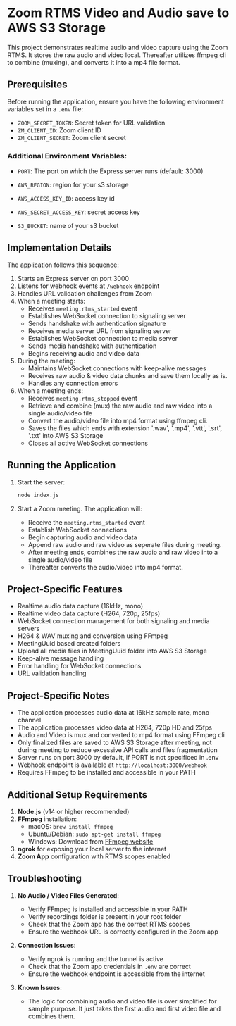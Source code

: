 # Zoom RTMS Video and Audio save to AWS S3 Storage

This project demonstrates realtime audio and video capture using the Zoom RTMS. It stores the raw audio and video local. Thereafter utilizes ffmpeg cli to combine (muxing), and converts it into a mp4 file format.

## Prerequisites

Before running the application, ensure you have the following environment variables set in a `.env` file:
- `ZOOM_SECRET_TOKEN`: Secret token for URL validation
- `ZM_CLIENT_ID`: Zoom client ID
- `ZM_CLIENT_SECRET`: Zoom client secret

### Additional Environment Variables:
- `PORT`: The port on which the Express server runs (default: 3000)

- `AWS_REGION`: region for your s3 storage
- `AWS_ACCESS_KEY_ID`: access key id
- `AWS_SECRET_ACCESS_KEY`: secret access key
- `S3_BUCKET`: name of your s3 bucket

## Implementation Details

The application follows this sequence:

1. Starts an Express server on port 3000
2. Listens for webhook events at `/webhook` endpoint
3. Handles URL validation challenges from Zoom
4. When a meeting starts:
   - Receives `meeting.rtms_started` event
   - Establishes WebSocket connection to signaling server
   - Sends handshake with authentication signature
   - Receives media server URL from signaling server
   - Establishes WebSocket connection to media server
   - Sends media handshake with authentication
   - Begins receiving audio and video data
5. During the meeting:  
   - Maintains WebSocket connections with keep-alive messages
   - Receives raw audio & video data chunks and save them locally as is.
   - Handles any connection errors
6. When a meeting ends:  
   - Receives `meeting.rtms_stopped` event
   - Retrieve and combine (mux) the raw audio and raw video into a single audio/video file
   - Convert the audio/video file into mp4 format using ffmpeg cli.
   - Saves the files which ends with extension '.wav', '.mp4', '.vtt', '.srt', '.txt' into AWS S3 Storage
   - Closes all active WebSocket connections

## Running the Application

1. Start the server:
   ```bash
   node index.js  
   ```

2. Start a Zoom meeting. The application will:  
   - Receive the `meeting.rtms_started` event
   - Establish WebSocket connections
   - Begin capturing audio and video data
   - Append raw audio and raw video as seperate files during meeting.
   - After meeting ends, combines the raw audio and raw video into a single audio/video file
   - Thereafter converts the audio/video into mp4 format.

## Project-Specific Features  

- Realtime audio data capture (16kHz, mono)
- Realtime video data capture (H264, 720p, 25fps)
- WebSocket connection management for both signaling and media servers
- H264 & WAV muxing and conversion using FFmpeg
- MeetingUuid based created folders
- Upload all media files in MeetingUuid folder into AWS S3 Storage
- Keep-alive message handling
- Error handling for WebSocket connections
- URL validation handling

## Project-Specific Notes 

- The application processes audio data at 16kHz sample rate, mono channel
- The application processes video data at H264, 720p HD and 25fps
- Audio and Video is mux and converted to mp4 format using FFmpeg cli
- Only finalized files are saved to AWS S3 Storage after meeting, not during meeting to reduce excessive API calls and files fragmentation
- Server runs on port 3000 by default, if PORT is not specificed in .env
- Webhook endpoint is available at `http://localhost:3000/webhook`
- Requires FFmpeg to be installed and accessible in your PATH

## Additional Setup Requirements 

1. **Node.js** (v14 or higher recommended)
2. **FFmpeg** installation:
   - macOS: `brew install ffmpeg`
   - Ubuntu/Debian: `sudo apt-get install ffmpeg`
   - Windows: Download from [FFmpeg website](https://ffmpeg.org/download.html)
3. **ngrok** for exposing your local server to the internet
4. **Zoom App** configuration with RTMS scopes enabled

## Troubleshooting 

1. **No Audio / Video Files Generated**:
   - Verify FFmpeg is installed and accessible in your PATH
   - Verify recordings folder is present in your root folder
   - Check that the Zoom app has the correct RTMS scopes
   - Ensure the webhook URL is correctly configured in the Zoom app

2. **Connection Issues**:
   - Verify ngrok is running and the tunnel is active
   - Check that the Zoom app credentials in `.env` are correct
   - Ensure the webhook endpoint is accessible from the internet

3. **Known Issues**:
   - The logic for combining audio and video file is over simplified for sample purpose. It just takes the first audio and first video file and combines them.

